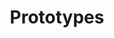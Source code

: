 ---
widget: pages
headless: true

title: Prototypes
subtitle: ''

# Choose how many pages you would like to display (0 = all pages)
count: 0
# Choose how many pages you would like to offset by
# Useful if you wish to show the first item in the Featured widget
offset: 0

# Listing view
view: 'compact'
columns: '1'

# Field to sort by, such as Date or Title
sort_by: 'Date'
sort_ascending: false

# Optional banner image (relative to `assets/media/` folder).
# banner:
#   caption: ''
#   image: ''
---